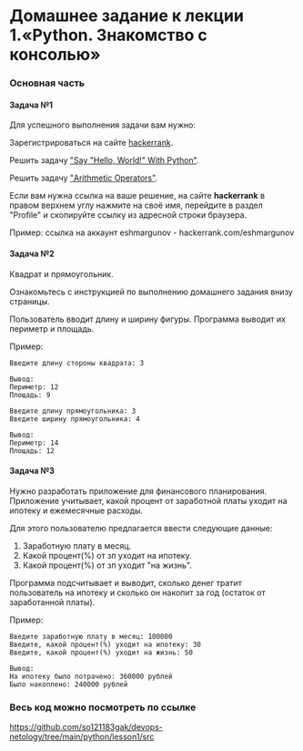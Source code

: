 # Домашнее задание к лекции 1.«Python. Знакомство с консолью»

### Основная часть

#### Задача №1

Для успешного выполнения задачи вам нужно:

Зарегистрироваться на сайте [hackerrank](https://www.hackerrank.com/).

Решить задачу ["Say "Hello, World!" With Python"](https://www.hackerrank.com/challenges/py-hello-world/problem).

Решить задачу ["Arithmetic Operators"](https://www.hackerrank.com/challenges/python-arithmetic-operators/problem).

Если вам нужна ссылка на ваше решение, на сайте **hackerrank** в правом верхнем углу нажмите на своё имя, перейдите в раздел "Profile" и скопируйте ссылку из адресной строки браузера.

Пример: ссылка на аккаунт eshmargunov - hackerrank.com/eshmargunov

#### Задача №2

Квадрат и прямоугольник.

Ознакомьтесь с инструкцией по выполнению домашнего задания внизу страницы.

Пользователь вводит длину и ширину фигуры.
Программа выводит их периметр и площадь.

Пример:

```
Введите длину стороны квадрата: 3

Вывод:
Периметр: 12
Площадь: 9

Введите длину прямоугольника: 3
Введите ширину прямоугольника: 4

Вывод:
Периметр: 14
Площадь: 12

```

#### Задача №3

Нужно разработать приложение для финансового планирования.
Приложение учитывает, какой процент от заработной платы уходит на ипотеку и ежемесячные расходы.

Для этого пользователю предлагается ввести следующие данные:

  1. Заработную плату в месяц.
  2. Какой процент(%) от зп уходит на ипотеку.
  3. Какой процент(%) от зп уходит "на жизнь".

Программа подсчитывает и выводит, сколько денег тратит пользователь на ипотеку и сколько он накопит за год (остаток от заработанной платы).

Пример:

```
Введите заработную плату в месяц: 100000
Введите, какой процент(%) уходит на ипотеку: 30
Введите, какой процент(%) уходит на жизнь: 50

Вывод:
На ипотеку было потрачено: 360000 рублей
Было накоплено: 240000 рублей
```

### Весь код можно посмотреть по ссылке
https://github.com/so121183gak/devops-netology/tree/main/python/lesson1/src